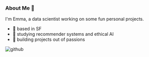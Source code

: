 ### About Me 🫶

<!--
**emmakrentz/emmakrentz** is a ✨ _special_ ✨ repository because its `README.md` (this file) appears on your GitHub profile.
-->
I'm Emma, a data scientist working on some fun personal projects.

- 🌱 based in SF
- 🌱 studying recommender systems and ethical AI
- 🌱 building projects out of passions

![github](https://img.shields.io/badge/GitHub-000000?style=for-the-badge&logo=GitHub&logoColor=white)
